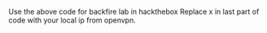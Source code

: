 Use the above code for backfire lab in hackthebox
Replace x in last part of code with your local ip from openvpn.
